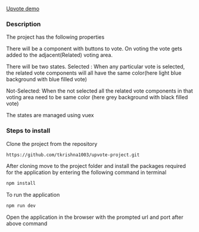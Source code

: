 
<a href = "https://62e80fd3bff3ab0008d85331--sensational-kheer-15d6fa.netlify.app/">Upvote demo</a>

### Description
The project has the following properties

There will be a component with buttons to vote.
On voting the vote gets added to the adjacent(Related) voting area.

There will be two states. 
Selected : When any particular vote is selected, the related vote components will all have the same color(here light blue background with blue filled vote)

Not-Selected: When the not selected all the related vote components in that voting area need to be same color (here grey background with black filled vote)

The states are managed using vuex

### Steps to install

Clone the project from the repository
```sh
https://github.com/tkrishna1003/upvote-project.git
```

After cloning move to the project folder and install the packages required for the application by entering the following command in terminal
```sh
npm install
```

To run the application
```sh
npm run dev
```

Open the application in the browser with the prompted url and port after above command
